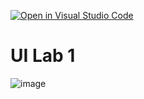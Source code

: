 [![Open in Visual Studio Code](https://classroom.github.com/assets/open-in-vscode-c66648af7eb3fe8bc4f294546bfd86ef473780cde1dea487d3c4ff354943c9ae.svg)](https://classroom.github.com/online_ide?assignment_repo_id=7944211&assignment_repo_type=AssignmentRepo)
# UI Lab 1
![image](https://user-images.githubusercontent.com/67110285/171044883-12e85e2b-802a-4535-ad1d-f2d3032d5f58.png)

